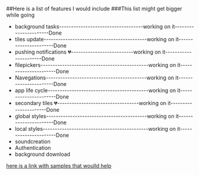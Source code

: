 ##Here is a list of features I would include 
###This list might get bigger while going

* background tasks-----------------------------------working on it----------------------Done
* tiles update-------------------------------------------working on it----------------------Done
* pushing notifications :broken_heart:--------------------------working on it----------------------Done
* filepickers---------------------------------------------working on it----------------------Done
* Navegations------------------------------------------working on it----------------------Done
* app life cycle------------------------------------------working on it----------------------Done
* secondary tiles :broken_heart:----------------------------------working on it----------------------Done
* global styles------------------------------------------working on it----------------------Done
* local styles--------------------------------------------working on it----------------------Done
* soundcreation
* Authentication
* background download


[here is a link with samples that woulld help](https://github.com/Microsoft/Windows-universal-samples/tree/master/Samples)




